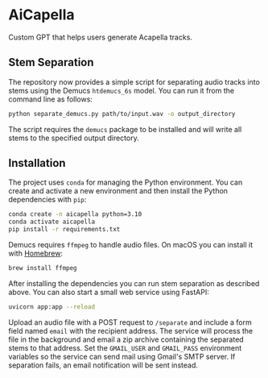 # AiCapella

Custom GPT that helps users generate Acapella tracks.

## Stem Separation

The repository now provides a simple script for separating audio
tracks into stems using the Demucs `htdemucs_6s` model. You can run it
from the command line as follows:

```bash
python separate_demucs.py path/to/input.wav -o output_directory
```

The script requires the `demucs` package to be installed and will
write all stems to the specified output directory.

## Installation

The project uses `conda` for managing the Python environment. You can create
and activate a new environment and then install the Python dependencies with
`pip`:

```bash
conda create -n aicapella python=3.10
conda activate aicapella
pip install -r requirements.txt
```

Demucs requires `ffmpeg` to handle audio files. On macOS you can install it
with [Homebrew](https://brew.sh/):

```bash
brew install ffmpeg
```

After installing the dependencies you can run stem separation as described
above. You can also start a small web service using FastAPI:

```bash
uvicorn app:app --reload
```

Upload an audio file with a POST request to `/separate` and include a form field
named `email` with the recipient address. The service will process the file in
the background and email a zip archive containing the separated stems to that
address. Set the `GMAIL_USER` and `GMAIL_PASS` environment variables so the
service can send mail using Gmail's SMTP server.
If separation fails, an email notification will be sent instead.
